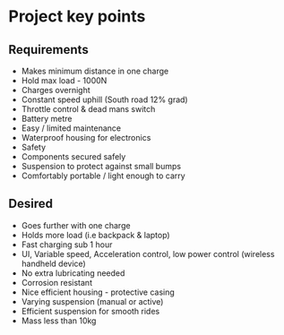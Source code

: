 # Project key points
## Requirements
- Makes minimum distance in one charge
- Hold max load - 1000N
- Charges overnight
- Constant speed uphill (South road 12% grad)
- Throttle control & dead mans switch
- Battery metre
- Easy / limited maintenance
- Waterproof housing for electronics
- Safety
 - Components secured safely
 - Suspension to protect against small bumps
- Comfortably portable / light enough to carry

## Desired
- Goes further with one charge
- Holds more load (i.e backpack & laptop)
- Fast charging sub 1 hour
- UI, Variable speed, Acceleration control, low power control (wireless handheld device) 
- No extra lubricating needed
- Corrosion resistant
- Nice efficient housing - protective casing
- Varying suspension (manual or active)
- Efficient suspension for smooth rides
- Mass less than 10kg
